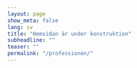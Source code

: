 ```yaml
---
layout: page
show_meta: false
lang: sv
title: "Hemsidan är under konstruktion"
subheadline: ""
teaser: ""
permalink: "/professionen/"
---
```


